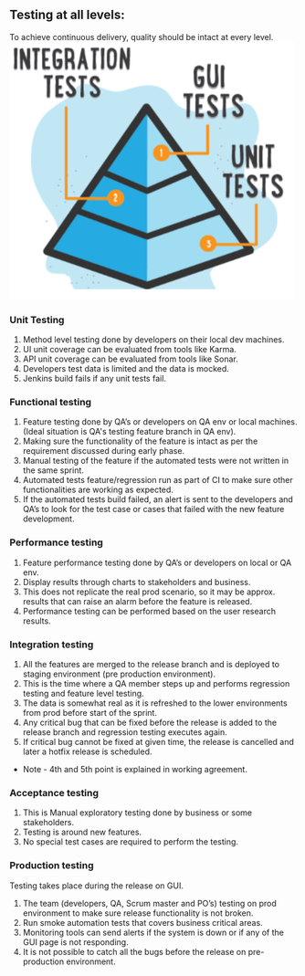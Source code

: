 ## Testing at all levels:
To achieve continuous delivery, quality should be intact at every level.
![alt text](../images/testing-at-all-levels.png "testing-at-all-levels")

### Unit Testing
1. Method level testing done by developers on their local dev machines.
2. UI unit coverage can be evaluated from tools like Karma.
3. API unit coverage can be evaluated from tools like Sonar.
4. Developers test data is limited and the data is mocked.
5. Jenkins build fails if any unit tests fail.

### Functional testing 
1. Feature testing done by QA’s or developers on QA env or local machines. (Ideal situation is QA's testing feature branch in QA env).
2. Making sure the functionality of the feature is intact as per the requirement discussed during early phase.
3. Manual testing of the feature if the automated tests were not written in the same sprint.
4. Automated tests feature/regression run as part of CI to make sure other functionalities are working as expected.
5. If the automated tests build failed, an alert is sent to the developers and QA’s to look for the test case or cases that failed with      the new feature development.

### Performance testing 
1. Feature performance testing done by QA’s or developers on local or QA env.
2. Display results through charts to stakeholders and business.
3. This does not replicate the real prod scenario, so it may be approx. results that can raise an alarm before the feature is
   released.
4. Performance testing can be performed based on the user research results. 

### Integration testing 
1. All the features are merged to the release branch and is deployed to staging environment (pre production environment).
2. This is the time where a QA member steps up and performs regression testing and feature level testing.
3. The data is somewhat real as it is refreshed to the lower environments from prod before start of the sprint.
4. Any critical bug that can be fixed before the release is added to the release branch and regression testing executes again.
5. If critical bug cannot be fixed at given time, the release is cancelled and later a hotfix release is scheduled.
* Note - 4th and 5th point is explained in working agreement.

### Acceptance testing 
1. This is Manual exploratory testing done by business or some stakeholders.
2. Testing is around new features.
3. No special test cases are required to perform the testing.

### Production testing 
Testing takes place during the release on GUI. 
1. The team (developers, QA, Scrum master and PO’s) testing on prod environment to make sure release functionality is not broken. 
2. Run smoke automation tests that covers business critical areas.
3. Monitoring tools can send alerts if the system is down or if any of the GUI page is not responding. 
4. It is not possible to catch all the bugs before the release on pre-production environment.
